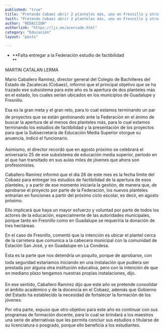 ```yaml
---
published: "true"
title: "Pretende Cobaez abrir 2 planteles más, uno en Fresnillo y otro en Guadalupe"
twitt: "Pretende Cobaez abrir 2 planteles más, uno en Fresnillo y otro en Guadalupe"
author: "REDACCION"
authorlink: "https://ljz.mx/acercade.html"
category: "Educación"
layout: "posts"

---
```


*   **Falta entregar a la Federación estudio de factibilidad  
    **


  MARTIN CATALAN LERMA



  Mario Caballero Ramírez, director general del Colegio de Bachilleres del Estado de Zacatecas (Cobaez), informó que el principal objetivo que se ha trazado ese subsistema para este año es la apertura de dos planteles más en el estado, los cuales serían ubicados en los municipios de Guadalupe y Fresnillo.



  Esa es la gran meta y el gran reto, para lo cual estamos terminando un par de proyectos que se están gestionando ante la Federación en el ánimo de buscar la apertura de al menos dos planteles más, para lo cual estamos terminando los estudios de factibilidad y la presentación de los proyectos para que la Subsecretaría de Educación Media Superior otorgue su anuencia, indicó el funcionario.



  Asimismo, el director recordó que en agosto próximo se celebrará el aniversario 25 de ese subsistema de educación media superior, periodo en el que han transitado en sus aulas miles de jóvenes que ahora son profesionistas.



  Caballero Ramírez informó que el día 26 de este mes es la fecha límite del Cobaez para entregar los estudios de factibilidad de la apertura de esos planteles, y a partir de ese momento iniciaría la gestión, de manera que, de aprobarse el proyecto por parte de la Federación, los nuevos planteles entrarían en funciones a partir del próximo ciclo escolar, es decir, en agosto próximo.



  Ello implicará que haya un mayor esfuerzo y voluntad por parte de todos los actores de la educación, especialmente de las autoridades municipales, porque tanto en Fresnillo como en Guadalupe se requeriría la donación de tres hectáreas.



  En el caso de Fresnillo, comentó que la intención es ubicar el plantel cerca de la carretera que comunica a la cabecera municipal con la comunidad de Estación San José, y en Guadalupe en La Condesa.



  Esta es la parte que nos detendría un poquito, porque de aprobarse, con toda seguridad estaríamos iniciando en una instalación que pudiera ser prestada por alguna otra institución educativa, pero con la intención de que en mediano plazo tengamos nuestras propias instalaciones, dijo.



  En ese sentido, Caballero Ramírez dijo que este año se pretende consolidar el ámbito académico y de la docencia en el Cobaez, además que Gobierno del Estado ha establecido la necesidad de fortalecer la formación de los jóvenes.



  Por otra parte, expuso que otro objetivo para este año es continuar con sus programas de formación docente, para lo cual se brindará a los maestros una serie de alternativas que les permita concluir sus estudios o titularse de su licenciatura o posgrado, porque ello beneficia a los estudiantes.

